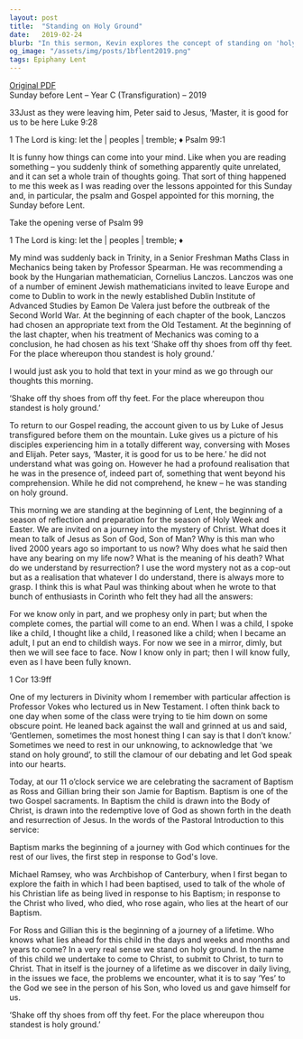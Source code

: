 ```yaml
---
layout: post
title:  "Standing on Holy Ground"
date:   2019-02-24
blurb: "In this sermon, Kevin explores the concept of standing on 'holy ground', using the Transfiguration of Jesus as a reference point. He discusses the importance of acknowledging the mystery of Christ and the need for reflection, especially during the Lent season. The sermon also includes the celebration of a baptism, marking the beginning of a spiritual journey."
og_image: "/assets/img/posts/1bflent2019.png"
tags: Epiphany Lent
---
```

[Original PDF](/assets/pdf/1bflent2019.pdf)    
Sunday before Lent – Year C (Transfiguration) – 2019

33Just as they were leaving him, Peter said to Jesus, ‘Master, it is good for us to be here
Luke 9:28

1 The Lord is king: let the | peoples | tremble; ♦ Psalm 99:1

It is funny how things can come into your mind. Like when you are reading something – you suddenly think of something apparently quite unrelated, and it can set a whole train of thoughts going. That sort of thing happened to me this week as I was reading over the lessons appointed for this Sunday and, in particular, the psalm and Gospel appointed for this morning, the Sunday before Lent.

Take the opening verse of Psalm 99

1 The Lord is king: let the | peoples | tremble; ♦

My mind was suddenly back in Trinity, in a Senior Freshman Maths Class in Mechanics being taken by Professor Spearman. He was recommending a book by the Hungarian mathematician, Cornelius Lanczos. Lanczos was one of a number of eminent Jewish mathematicians invited to leave Europe and come to Dublin to work in the newly established Dublin Institute of Advanced Studies by Eamon De Valera just before the outbreak of the Second World War. At the beginning of each chapter of the book, Lanczos had chosen an appropriate text from the Old Testament. At the beginning of the last chapter, when his treatment of Mechanics was coming to a conclusion, he had chosen as his text ‘Shake off thy shoes from off thy feet. For the place whereupon thou standest is holy ground.’

I would just ask you to hold that text in your mind as we go through our thoughts this morning.

‘Shake off thy shoes from off thy feet. For the place whereupon thou standest is holy ground.’

To return to our Gospel reading, the account given to us by Luke of Jesus transfigured before them on the mountain. Luke gives us a picture of his disciples experiencing him in a totally different way, conversing with Moses and Elijah. Peter says, ‘Master, it is good for us to be here.’ he did not understand what was going on. However he had a profound realisation that he was in the presence of, indeed part of, something that went beyond his comprehension. While he did not comprehend, he knew – he was standing on holy ground.

This morning we are standing at the beginning of Lent, the beginning of a season of reflection and preparation for the season of Holy Week and Easter. We are invited on a journey into the mystery of Christ. What does it mean to talk of Jesus as Son of God, Son of Man? Why is this man who lived 2000 years ago so important to us now? Why does what he said then have any bearing on my life now? What is the meaning of his death? What do we understand by resurrection? I use the word mystery not as a cop-out but as a realisation that whatever I do understand, there is always more to grasp. I think this is what Paul was thinking about when he wrote to that bunch of enthusiasts in Corinth who felt they had all the answers:

For we know only in part, and we prophesy only in part; but when the complete comes, the partial will come to an end. When I was a child, I spoke like a child, I thought like a child, I reasoned like a child; when I became an adult, I put an end to childish ways. For now we see in a mirror, dimly, but then we will see face to face. Now I know only in part; then I will know fully, even as I have been fully known.

1 Cor 13:9ff

One of my lecturers in Divinity whom I remember with particular affection is Professor Vokes who lectured us in New Testament. I often think back to one day when some of the class were trying to tie him down on some obscure point. He leaned back against the wall and grinned at us and said, ‘Gentlemen, sometimes the most honest thing I can say is that I don’t know.’ Sometimes we need to rest in our unknowing, to acknowledge that ‘we stand on holy ground’, to still the clamour of our debating and let God speak into our hearts.

Today, at our 11 o’clock service we are celebrating the sacrament of Baptism as Ross and Gillian bring their son Jamie for Baptism. Baptism is one of the two Gospel sacraments. In Baptism the child is drawn into the Body of Christ, is drawn into the redemptive love of God as shown forth in the death and resurrection of Jesus. In the words of the Pastoral Introduction to this service:

Baptism marks the beginning of a journey with God which continues for the rest of our lives, the first step in response to God's love.

Michael Ramsey, who was Archbishop of Canterbury, when I first began to explore the faith in which I had been baptised, used to talk of the whole of his Christian life as being lived in response to his Baptism; in response to the Christ who lived, who died, who rose again, who lies at the heart of our Baptism.

For Ross and Gillian this is the beginning of a journey of a lifetime. Who knows what lies ahead for this child in the days and weeks and months and years to come? In a very real sense we stand on holy ground. In the name of this child we undertake to come to Christ, to submit to Christ, to turn to Christ. That in itself is the journey of a lifetime as we discover in daily living, in the issues we face, the problems we encounter, what it is to say ‘Yes’ to the God we see in the person of his Son, who loved us and gave himself for us.

‘Shake off thy shoes from off thy feet. For the place whereupon thou standest is holy ground.’
